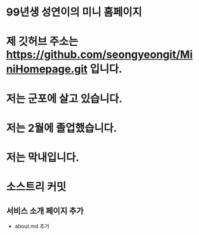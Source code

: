 # 99년생 성연이의 미니 홈페이지
# 제 깃허브 주소는 https://github.com/seongyeongit/MiniHomepage.git 입니다.
# 저는 군포에 살고 있습니다.
# 저는 2월에 졸업했습니다.
# 저는 막내입니다.
# 소스트리 커밋

## 서비스 소개 페이지 추가
- about.md 추가